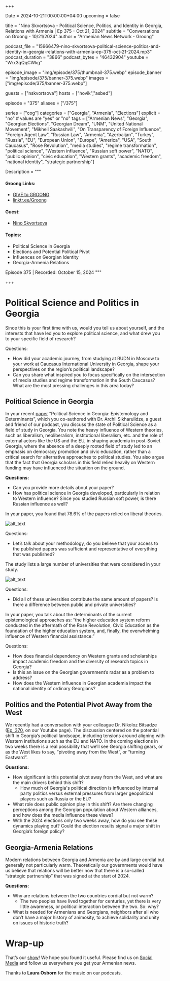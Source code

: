+++

Date = 2024-10-21T00:00:00+04:00
upcoming = false

title = "Nino Skvortsova - Political Science, Politics, and Identity in Georgia, Relations with Armenia | Ep 375 - Oct 21, 2024"
subtitle = "Conversations on Groong - 10/21/2024"
author = "Armenian News Network - Groong"

podcast_file = "15966479-nino-skvortsova-political-science-politics-and-identity-in-georgia-relations-with-armenia-ep-375-oct-21-2024.mp3"
podcast_duration = "3866"
podcast_bytes = "46432904"
youtube = "Wrx3qQqCWkg"

episode_image = "img/episode/375/thumbnail-375.webp"
episode_banner = "img/episode/375/banner-375.webp"
images = ["img/episode/375/banner-375.webp"]

guests = ["nskvortsova"]
hosts = ["hovik","asbed"]

episode = "375"
aliases = ["/375"]

series = ["cog"]
categories = ["Georgia", "Armenia", "Elections"]
explicit = "no" # values are "yes" or "no"
tags = ["Armenian News", "Georgia", "Georgian Elections", "Georgian Dream", "UNM", "United National Movement", "Mikheil Saakashvili", "On Transparency of Foreign Influence", "Foreign Agent Law", "Russian Law", "Armenia", "Azerbaijan", "Turkey", "Russia", "EU", "European Union", "Europe", "America", "USA", "South Caucasus", "Rose Revolution", "media studies", "regime transformation", "political science", "Western influence", "Russian soft power", "NATO", "public opinion", "civic education", "Western grants", "academic freedom", "national identity", "strategic partnership"]

Description = """

#### Groong Links:
* [GIVE to GROONG](https://podcasts.groong.org/donate)
* [linktr.ee/Groong](https://linktr.ee/groong)

#### Guest:
* [Nino Skvortsova](/guest/nskvortsova)

#### Topics:
* Political Science in Georgia
* Elections and Potential Political Pivot
* Influences on Georgian Identity
* Georgia-Armenia Relations

Episode 375 | Recorded: October 15, 2024
"""

+++

# Political Science and Politics in Georgia

Since this is your first time with us, would you tell us about yourself, and the interests that have led you to explore political science, and what drew you to your specific field of research?

Questions:

* How did your academic journey, from studying at RUDN in Moscow to your work at Caucasus International University in Georgia, shape your perspectives on the region’s political landscape?
* Can you share what inspired you to focus specifically on the intersection of media studies and regime transformation in the South Caucasus? What are the most pressing challenges in this area today?


## Political Science in Georgia

In your recent [paper](https://www.interanalytics.org/jour/article/view/555/461) “Political Science in Georgia: Epistemology and Determinants”, which you co-authored with Dr. Archil Sikharulidze, a guest and friend of our podcast, you discuss the state of Political Science as a field of study in Georgia. You note the heavy influence of Western theories, such as liberalism, neoliberalism, institutional liberalism, etc. and the  role of external actors like the US and the EU, in shaping academia in post-Soviet Georgia, where the absence of a deeply rooted field of study led to an emphasis on democracy promotion and civic education, rather than a critical search for alternative approaches to political studies. You also argue that the fact that  Georgia scholars in this field relied heavily on Western funding may have influenced the situation on the ground.

**Questions:**

* Can you provide more details about your paper?
* How has political science in Georgia developed, particularly in relation to Western influence? Since you studied Russian soft power, is there Russian influence as well?

In your paper, you found that 78.6% of the papers relied on liberal theories. 

![alt_text](/img/episode/375/figure1.webp "image_tooltip")

Questions:

* Let’s talk about your methodology, do you believe that your access to the published papers was sufficient and representative of everything that was published?

The study lists a large number of universities that were considered in your study.

![alt_text](/img/episode/375/table1.webp "image_tooltip")

Questions:

* Did all of these universities contribute the same amount of papers? Is there a difference between public and private universities?

In your paper, you talk about the determinants of the current epistemological approaches as: “the higher education system reform conducted in the aftermath of the Rose Revolution, Civic Education as the foundation of the higher education system, and, finally, the overwhelming influence of Western financial assistance.”

Questions:

* How does financial dependency on Western grants and scholarships impact academic freedom and the diversity of research topics in Georgia?
* Is this an issue on the Georgian government’s radar as a problem to address?
* How does the Western influence in Georgian academia impact the national identity of ordinary Georgians?

## Politics and the Potential Pivot Away from the West

We recently had a conversation with your colleague Dr. Nikoloz Bitsadze ([Ep. 370](https://podcasts.groong.org/370), on our Youtube page). The discussion centered on the potential shift in Georgia’s political landscape, including tensions around aligning with Western institutions such as the EU and NATO. In the coming elections in two weeks there is a real possibility that we’ll see Georgia shifting gears, or as the West likes to say, “pivoting away from the West”, or “turning Eastward”.

**Questions:**

* How significant is this potential pivot away from the West, and what are the main drivers behind this shift?
    * How much of Georgia's political direction is influenced by internal party politics versus external pressures from larger geopolitical players such as Russia or the EU?
* What role does public opinion play in this shift? Are there changing perceptions among the Georgian population about Western alliances, and how does the media influence these views?
* With the 2024 elections only two weeks away, how do you see these dynamics playing out? Could the election results signal a major shift in Georgia’s foreign policy?

## Georgia-Armenia Relations

Modern relations between Georgia and Armenia are by and large cordial but generally not particularly warm. Theoretically our governments would have us believe that relations will be better now that there is a so-called “strategic partnership” that was signed at the start of 2024.

**Questions:**

* Why are relations between the two countries cordial but not warm?
    * The two peoples have lived together for centuries, yet there is very little awareness, or political interaction between the two. So: why?
* What is needed for Armenians and Georgians, neighbors after all who don’t have a major history of animosity, to achieve solidarity and unity on issues of historic truth?

# Wrap-up

That’s our [show](https://podcasts.groong.org/)! We hope you found it useful. Please find us on [Social Media](https://linktr.ee/groong) and follow us everywhere you get your Armenian news.

Thanks to **Laura Osborn** for the music on our podcasts.

